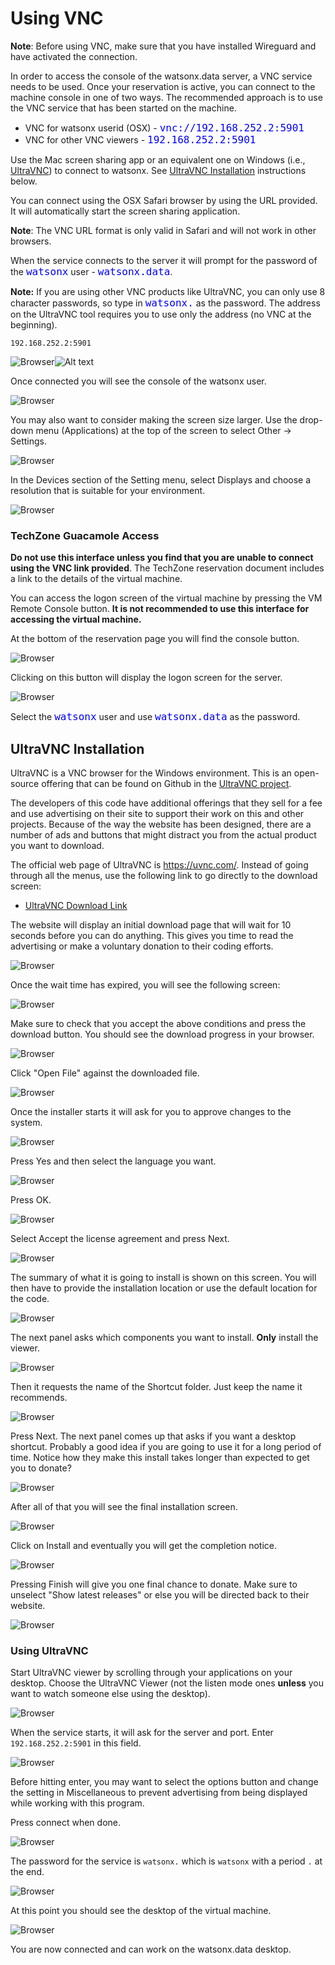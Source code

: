 # Using VNC 

**Note**: Before using VNC, make sure that you have installed Wireguard and have activated the connection.

In order to access the console of the watsonx.data server, a VNC service needs to be used. Once your reservation is active, you can connect to the machine console in one of two ways. The recommended approach is to use the VNC service that has been started on the machine. 

   * VNC for watsonx userid (OSX) - <code style="color:blue;font-size:medium;">vnc://192.168.252.2:5901</code>
   * VNC for other VNC viewers - <code style="color:blue;font-size:medium;">192.168.252.2:5901</code>

Use the Mac screen sharing app or an equivalent one on Windows (i.e., <a href="https://www.uvnc.com/downloads/ultravnc.html" target="_blank">UltraVNC</a>) to connect to watsonx. See [UltraVNC Installation](#ultravnc-installation) instructions below.

You can connect using the OSX Safari browser by using the URL provided. It will automatically start the screen sharing application.

**Note**: The VNC URL format is only valid in Safari and will not work in other browsers.
 
When the service connects to the server it will prompt for the password of the <code style="color:blue;font-size:medium;">watsonx</code> user - <code style="color:blue;font-size:medium;">watsonx.data</code>.

**Note:** If you are using other VNC products like UltraVNC, you can only use 8 character passwords, so type in <code style="color:blue;font-size:medium;">watsonx.</code> as the password. The address on the UltraVNC tool requires you to use only the address (no VNC at the beginning).

```
192.168.252.2:5901
```

![Browser](wxd-images/vnc-password.png)![Alt text](2023-08-04_07-06-29.png)
 
Once connected you will see the console of the watsonx user.

![Browser](wxd-images/vnc-console.png)

You may also want to consider making the screen size larger. Use the drop-down menu (Applications) at the top of the screen to select Other -> Settings. 

![Browser](wxd-images/vnc-settings.png)

In the Devices section of the Setting menu, select Displays and choose a resolution that is suitable for your environment.

![Browser](wxd-images/wxd-resolution.png)

### TechZone Guacamole Access
**Do not use this interface unless you find that you are unable to connect using the VNC link provided**. The TechZone reservation document includes a link to the details of the virtual machine.

You can access the logon screen of the virtual machine by pressing the VM Remote Console button. **It is not recommended to use this interface for accessing the virtual machine.**

At the bottom of the reservation page you will find the console button.

![Browser](wxd-images/techzone-console.png)

Clicking on this button will display the logon screen for the server.

![Browser](wxd-images/techzone-guacamole.png)

Select the <code style="color:blue;font-size:medium;">watsonx</code> user and use <code style="color:blue;font-size:medium;">watsonx.data</code> as the password.

## UltraVNC Installation

UltraVNC is a VNC browser for the Windows environment. This is an open-source offering that can be found on Github in the [UltraVNC project](https://github.com/ultravnc/ultravnc).

The developers of this code have additional offerings that they sell for a fee and use advertising on their site to support their work on this and other projects. Because of the way the website has been designed, there are a number of ads and buttons that might distract you from the actual product you want to download.

The official web page of UltraVNC is <a href="https://uvnc.com/" target="_blank">https://uvnc.com/</a>. Instead of going through all the menus, 
use the following link to go directly to the download screen:

* <a href="https://uvnc.com/component/jdownloads/summary/453-ultravnc-1431-x64-setup.html" target="_blank">UltraVNC Download Link</a>

The website will display an initial download page that will wait for 10 seconds before you can do anything. This gives you time to read the advertising or make a voluntary donation to their coding efforts.

![Browser](wxd-images/ultravnc-wait.png)

Once the wait time has expired, you will see the following screen:

![Browser](wxd-images/ultravnc-download.png)

Make sure to check that you accept the above conditions and press the download button. You should see the download progress in your browser.

![Browser](wxd-images/ultravnc-downloadprogress.png)

Click "Open File" against the downloaded file. 

![Browser](wxd-images/ultravnc-openfile.png)

Once the installer starts it will ask for you to approve changes to the system.

![Browser](wxd-images/ultravnc-okinstall.png)

Press Yes and then select the language you want.

![Browser](wxd-images/ultravnc-language.png)

Press OK.

![Browser](wxd-images/ultravnc-license.png)

Select Accept the license agreement and press Next.

![Browser](wxd-images/ultravnc-summary.png)

The summary of what it is going to install is shown on this screen. You will then have to provide the installation location or use the default location for the code.

![Browser](wxd-images/ultravnc-filelocation.png)

The next panel asks which components you want to install. **Only** install the viewer.

![Browser](wxd-images/ultravnc-viewer.png)

Then it requests the name of the Shortcut folder. Just keep the name it recommends.

![Browser](wxd-images/ultravnc-shortcuts.png)

Press Next. The next panel comes up that asks if you want a desktop shortcut. Probably a good idea if you are going to use it for a long period of time. Notice how they make this install takes longer than expected to get you to donate?

![Browser](wxd-images/ultravnc-desktop.png)

After all of that you will see the final installation screen.

![Browser](wxd-images/ultravnc-readytoinstall.png)

Click on Install and eventually you will get the completion notice.

![Browser](wxd-images/ultravnc-done.png)

Pressing Finish will give you one final chance to donate. Make sure to unselect "Show latest releases" or else you will be directed back to their website.

![Browser](wxd-images/ultravnc-exit.png)

### Using UltraVNC

Start UltraVNC viewer by scrolling through your applications on your desktop. Choose the UltraVNC Viewer (not the listen mode ones **unless** you want to watch someone else using the desktop). 

![Browser](wxd-images/ultravnc-icon.png)

When the service starts, it will ask for the server and port. Enter `192.168.252.2:5901` in this field. 

![Browser](wxd-images/ultravnc-connect.png)

Before hitting enter, you may want to select the options button and change the setting in Miscellaneous to prevent advertising from being displayed while working with this program. 

Press connect when done.

![Browser](wxd-images/ultravnc-options.png)

The password for the service is `watsonx.` which is `watsonx` with a period `.` at the end.

![Browser](wxd-images/ultravnc-password.png)

At this point you should see the desktop of the virtual machine.

![Browser](wxd-images/ultravnc-desktop.png)

You are now connected and can work on the watsonx.data desktop.